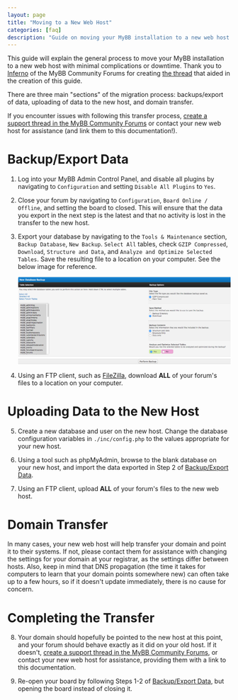```yaml
---
layout: page
title: "Moving to a New Web Host"
categories: [faq]
description: "Guide on moving your MyBB installation to a new web host."
---
```


This guide will explain the general process to move your MyBB installation to a new web host with minimal complications or downtime. Thank you to [Inferno](https://community.mybb.com/user-12365.html) of the MyBB Community Forums for creating [the thread](https://community.mybb.com/thread-27771.html) that aided in the creation of this guide.

There are three main "sections" of the migration process: backups/export of data, uploading of data to the new host, and domain transfer.

If you encounter issues with following this transfer process, [create a support thread in the MyBB Community Forums](https://community.mybb.com/newthread.php?fid=176) or contact your new web host for assistance (and link them to this documentation!).

# Backup/Export Data

1. Log into your MyBB Admin Control Panel, and disable all plugins by navigating to `Configuration` and setting `Disable All Plugins` to `Yes`.

2. Close your forum by navigating to `Configuration`, `Board Online / Offline`, and setting the board to closed. This will ensure that the data you export in the next step is the latest and that no activity is lost in the transfer to the new host.

3. Export your database by navigating to the `Tools & Maintenance` section, `Backup Database`, `New Backup`. `Select All` tables, check `GZIP Compressed`, `Download`, `Structure and Data`, and `Analyze and Optimize Selected Tables`. Save the resulting file to a location on your computer. See the below image for reference.

	![Exporting database backup from MyBB Admin Control Panel](/assets/images/faq/backupdb-export.png)

4. Using an FTP client, such as [FileZilla](https://filezilla-project.org/download.php?show_all=1), download **ALL** of your forum's files to a location on your computer.

# Uploading Data to the New Host

5. Create a new database and user on the new host. Change the database configuration variables in `./inc/config.php` to the values appropriate for your new host.

6. Using a tool such as phpMyAdmin, browse to the blank database on your new host, and import the data exported in Step 2 of [Backup/Export Data](#backup-export-data).

7. Using an FTP client, upload **ALL** of your forum's files to the new web host.

# Domain Transfer

In many cases, your new web host will help transfer your domain and point it to their systems. If not, please contact them for assistance with changing the settings for your domain at your registrar, as the settings differ between hosts. Also, keep in mind that DNS propagation (the time it takes for computers to learn that your domain points somewhere new) can often take up to a few hours, so if it doesn't update immediately, there is no cause for concern.

# Completing the Transfer

8. Your domain should hopefully be pointed to the new host at this point, and your forum should behave exactly as it did on your old host. If it doesn't, [create a support thread in the MyBB Community Forums](https://community.mybb.com/newthread.php?fid=176), or contact your new web host for assistance, providing them with a link to this documentation.

9. Re-open your board by following Steps 1-2 of [Backup/Export Data](#backup-export-data), but opening the board instead of closing it.
